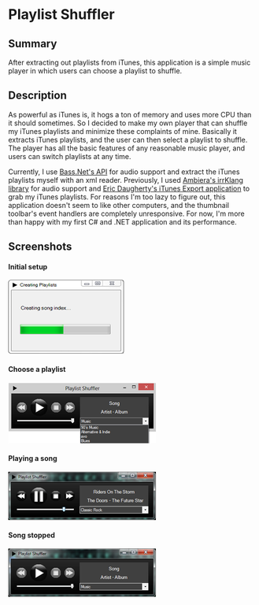 # Playlist Shuffler #

## Summary ##

After extracting out playlists from iTunes, this application is a simple music player in which users can choose a playlist to shuffle.

## Description ##

As powerful as iTunes is, it hogs a ton of memory and uses more CPU than it should sometimes. So I decided to make my own player that can shuffle my iTunes playlists and minimize these complaints of mine. Basically it extracts iTunes playlists, and the user can then select a playlist to shuffle. The player has all the basic features of any reasonable music player, and users can switch playlists at any time. 

Currently, I use [Bass.Net's API](http://www.un4seen.com/) for audio support and extract the iTunes playlists myself with an xml reader. Previously, I used [Ambiera's irrKlang library](http://www.ambiera.com/irrklang/) for audio support and [Eric Daugherty's iTunes Export application](http://www.ericdaugherty.com/dev/itunesexport/) to grab my iTunes playlists. For reasons I'm too lazy to figure out, this application doesn't seem to like other computers, and the thumbnail toolbar's event handlers are completely unresponsive. For now, I'm more than happy with my first C# and .NET application and its performance. 

## Screenshots ##

#### Initial setup ####

![Initial setup](assets/progress.png "Initial setup")

#### Choose a playlist ####

![Choose a playlist](assets/choose.png "Choose a playlist")

#### Playing a song ####

![Playing a song](assets/playing.png "Playing a song")

#### Song stopped ####

![Song stopped](assets/stopped.png "Song stopped")